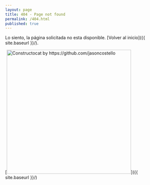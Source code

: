 ```yaml
---
layout: page
title: 404 - Page not found
permalink: /404.html
published: true
---
```


Lo siento, la página solicitada no esta disponible. [Volver al inicio]({{ site.baseurl }}/).

[<img src="{{ site.baseurl }}/images/404.jpg" alt="Constructocat by https://github.com/jasoncostello" style="width: 400px;"/>]({{ site.baseurl }}/)
